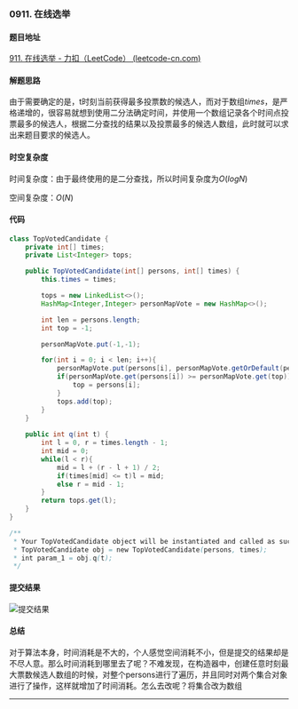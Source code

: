 ### 0911. 在线选举

#### 题目地址

[911. 在线选举 - 力扣（LeetCode） (leetcode-cn.com)](https://leetcode-cn.com/problems/online-election/submissions/)

#### 解题思路

由于需要确定的是，t时刻当前获得最多投票数的候选人，而对于数组$times$​​，是严格递增的，很容易就想到使用二分法确定时间，并使用一个数组记录各个时间点投票最多的候选人，根据二分查找的结果以及投票最多的候选人数组，此时就可以求出来题目要求的候选人。

#### 时空复杂度

时间复杂度：由于最终使用的是二分查找，所以时间复杂度为$O(logN)$

空间复杂度：$O(N)$

#### 代码

```java
class TopVotedCandidate {
    private int[] times;
    private List<Integer> tops;

    public TopVotedCandidate(int[] persons, int[] times) {
        this.times = times;

        tops = new LinkedList<>();
        HashMap<Integer,Integer> personMapVote = new HashMap<>();

        int len = persons.length;
        int top = -1;

        personMapVote.put(-1,-1);

        for(int i = 0; i < len; i++){
            personMapVote.put(persons[i], personMapVote.getOrDefault(persons[i], 0) + 1);
            if(personMapVote.get(persons[i]) >= personMapVote.get(top)){
                top = persons[i];
            }
            tops.add(top);
        }
    }
    
    public int q(int t) {
        int l = 0, r = times.length - 1;
        int mid = 0;
        while(l < r){
            mid = l + (r - l + 1) / 2;
            if(times[mid] <= t)l = mid;
            else r = mid - 1;
        }
        return tops.get(l);
    }
}

/**
 * Your TopVotedCandidate object will be instantiated and called as such:
 * TopVotedCandidate obj = new TopVotedCandidate(persons, times);
 * int param_1 = obj.q(t);
 */
```

#### 提交结果

![提交结果](https://gitee.com/QingShanxl/pictures/raw/master/img//image-20211211104458326.png)

#### 总结

对于算法本身，时间消耗是不大的，个人感觉空间消耗不小，但是提交的结果却是不尽人意。那么时间消耗到哪里去了呢？不难发现，在构造器中，创建任意时刻最大票数候选人数组的时候，对整个persons进行了遍历，并且同时对两个集合对象进行了操作，这样就增加了时间消耗。怎么去改呢？将集合改为数组

---

